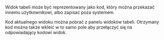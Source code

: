 Widok tabeli może być reprezentowany jako kod, który można przekazać innemu użytkownikowi, albo zapisać
poza systemem.

Kod aktualnego widoku można pobrać z panelu widoków tabeli. Otrzymany kod można także wkleić w to samo
pole aby przełączyć się na odpowiadający kodowi widok.
